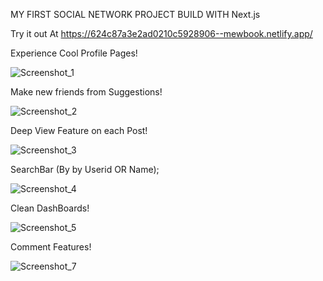MY FIRST SOCIAL NETWORK PROJECT BUILD WITH Next.js


Try it out At https://624c87a3e2ad0210c5928906--mewbook.netlify.app/


Experience  Cool Profile Pages!

![Screenshot_1](https://user-images.githubusercontent.com/88948601/156060320-059a17b2-daca-4703-966a-e050503675da.png)


Make new friends from Suggestions!

![Screenshot_2](https://user-images.githubusercontent.com/88948601/156060538-69471c74-5790-407c-b329-61a87c96289a.png)


Deep View Feature on each Post!

![Screenshot_3](https://user-images.githubusercontent.com/88948601/156060551-3029519b-e97a-48cd-b58d-5f5b18b37161.png)


SearchBar   (By by Userid OR Name);

![Screenshot_4](https://user-images.githubusercontent.com/88948601/156060560-2beeb210-ab06-4b16-9e2a-203bcc1fe3b9.png)


Clean DashBoards!

![Screenshot_5](https://user-images.githubusercontent.com/88948601/156060567-e2f87884-b8af-48b5-a98a-29c2995b122b.png)


Comment Features!

![Screenshot_7](https://user-images.githubusercontent.com/88948601/156061691-e908f9db-396d-47fc-a784-1208ba602349.png)



